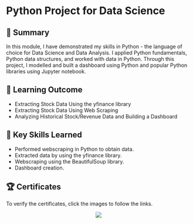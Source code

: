 # Python Project for Data Science

## 📄 Summary 
In this module, I have demonstrated my skills in Python - the language of choice for Data Science and Data Analysis. I applied Python fundamentals, Python data structures, and worked with data in Python. Through this project, I modelled and built a dashboard using Python and popular Python libraries using Jupyter notebook.

## 📑 Learning Outcome
- Extracting Stock Data Using the yfinance library
- Extracting Stock Data Using Web Scraping
- Analyzing Historical Stock/Revenue Data and Building a Dashboard

## 🔑 Key Skills Learned
- Performed webscraping in Python to obtain data.
- Extracted data by using the yfinance library.
- Webscraping using the BeautifulSoup library.
- Dashboard creation.

## 🏆 Certificates 
To verify the certificates, click the images to follow the links.

<p align="middle">
  <a href="https://coursera.org/verify/ZXYELVJ22D6J"><img src="https://github.com/mhaqshen/IBM/assets/142537775/e44a8a0c-b1ec-490d-8b93-754d3073f9de"></a>
</p>
